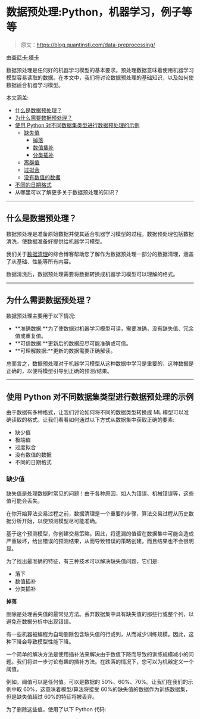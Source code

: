 # 数据预处理:Python，机器学习，例子等等

> 原文：<https://blog.quantinsti.com/data-preprocessing/>

由[查尼卡·塔卡](https://www.linkedin.com/in/chainika-bahl-thakar-b32971155/)

数据预处理是任何好的机器学习模型的基本要求。预处理数据意味着使用机器学习模型容易读取的数据。在本文中，我们将讨论数据预处理的基础知识，以及如何使数据适合机器学习模型。

本文涵盖:

*   [什么是数据预处理？](#what-is-data-preprocessing)
*   [为什么需要数据预处理？](#why-is-data-preprocessing-required)
*   [使用 Python 对不同数据集类型进行数据预处理的示例](#examples-of-data-preprocessing-for-different-data-set-types-with-python)
    *   [缺失值](#missing-values)
        *   [掉落](#dropping)
        *   [数值插补](#numerical-imputation)
        *   [分类插补](#categorical-imputation)
    *   [离群值](#outliers)
    *   [过拟合](#overfitting)
    *   [没有数值的数据](#data-with-no-numerical-values)
*   [不同的日期格式](#different-date-formats)
*   从哪里可以了解更多关于数据预处理的知识？

* * *

## 什么是数据预处理？

数据预处理是准备原始数据并使其适合机器学习模型的过程。数据预处理包括数据清洗，使数据准备好提供给机器学习模型。

我们关于[数据清理](/data-cleaning/)的综合博客帮助您了解作为数据预处理一部分的数据清理，涵盖了从基础、性能等所有内容。

数据清洗后，数据预处理需要将数据转换成机器学习模型可以理解的格式。

* * *

## 为什么需要数据预处理？

数据预处理主要用于以下情况:

*   **准确数据:**为了使数据对机器学习模型可读，需要准确，没有缺失值、冗余值或重复值。
*   **可信数据:**更新后的数据应尽可能准确或可信。
*   **可理解数据:**更新的数据需要正确解读。

总而言之，数据预处理对于机器学习模型从这种数据中学习是重要的，这种数据是正确的，以便将模型引导到正确的预测/结果。

* * *

## 使用 Python 对不同数据集类型进行数据预处理的示例

由于数据有多种格式，让我们讨论如何将不同的数据类型转换成 ML 模型可以准确读取的格式。让我们看看如何通过以下方式从数据集中获取正确的要素:

*   缺少值
*   极端值
*   过度拟合
*   没有数值的数据
*   不同的日期格式

### 缺少值

缺失值是处理数据时常见的问题！由于各种原因，如人为错误、机械错误等，这些值可能会丢失。

在你开始算法交易过程之前，数据清理是一个重要的步骤，算法交易过程从历史数据分析开始，以使预测模型尽可能准确。

基于这个预测模型，你创建交易策略。因此，将遗漏的值留在数据集中可能会造成严重破坏，给出错误的预测结果，从而导致错误的策略创建，而且结果也不会很明显。

为了找出最准确的特征，有三种技术可以解决缺失值问题，它们是:

*   落下
*   数值插补
*   分类插补

**掉落**

删除是处理丢失值的最常见方法。丢弃数据集中具有缺失值的那些行或整个列，以避免在数据分析中出现错误。

有一些机器被编程为自动删除包含缺失值的行或列，从而减少训练规模。因此，这种下降会导致模型性能下降。

一个简单的解决方法是使用插补法来解决由于数值下降而导致的训练规模减小的问题。我们将进一步讨论有趣的插补方法。在跌落的情况下，您可以为机器定义一个阈值。

例如，阈值可以是任何值。可以是数据的 50%、60%、70%。让我们在我们的示例中取 60%，这意味着模型/算法将接受 60%的缺失值的数据作为训练数据集，但是缺失值超过 60%的特征将被丢弃。

为了删除这些值，使用了以下 Python 代码: